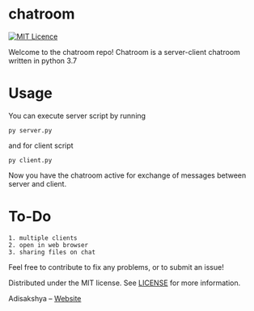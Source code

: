 # chatroom
[![MIT Licence](https://badges.frapsoft.com/os/mit/mit.png?v=103)](https://opensource.org/licenses/mit-license.php)

Welcome to the chatroom repo!
Chatroom is a server-client chatroom written in python 3.7

# Usage
You can execute server script by running
```
py server.py
```
and for client script
```
py client.py
```

Now you have the chatroom active for exchange of messages between server and client.

# To-Do

	1. multiple clients
	2. open in web browser
	3. sharing files on chat

Feel free to contribute to fix any problems, or to submit an issue!

Distributed under the MIT license. See [LICENSE](https://github.com/adisakshya/chatroom/blob/master/LICENSE) for more information.

Adisakshya – [Website](https://adisakshya.github.io)
